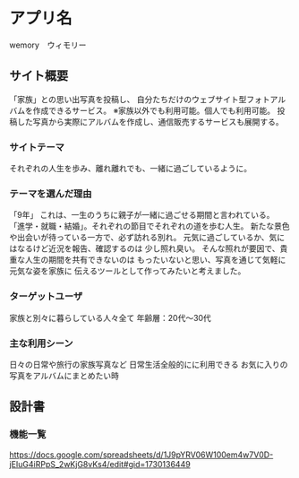 # アプリ名
wemory　ウィモリー

## サイト概要
「家族」との思い出写真を投稿し、
自分たちだけのウェブサイト型フォトアルバムを作成できるサービス。
※家族以外でも利用可能。個人でも利用可能。
投稿した写真から実際にアルバムを作成し、通信販売するサービスも展開する。

### サイトテーマ
それぞれの人生を歩み、離れ離れでも、一緒に過ごしているように。

### テーマを選んだ理由
「9年」
これは、一生のうちに親子が一緒に過ごせる期間と言われている。
「進学・就職・結婚」。それぞれの節目でそれぞれの道を歩む人生。
新たな景色や出会いが待っている一方で、必ず訪れる別れ。
元気に過ごしているか、気にはなるけど近況を報告、確認するのは
少し照れ臭い。
そんな照れが要因で、貴重な人生の期間を共有できないのは
もったいないと思い、写真を通じて気軽に元気な姿を家族に
伝えるツールとして作ってみたいと考えました。

### ターゲットユーザ
家族と別々に暮らしている人々全て
年齢層：20代〜30代

### 主な利用シーン
日々の日常や旅行の家族写真など
日常生活全般的にに利用できる
お気に入りの写真をアルバムにまとめたい時

## 設計書

### 機能一覧
https://docs.google.com/spreadsheets/d/1J9pYRV06W100em4w7V0D-jEIuG4iRPpS_2wKjG8vKs4/edit#gid=1730136449
